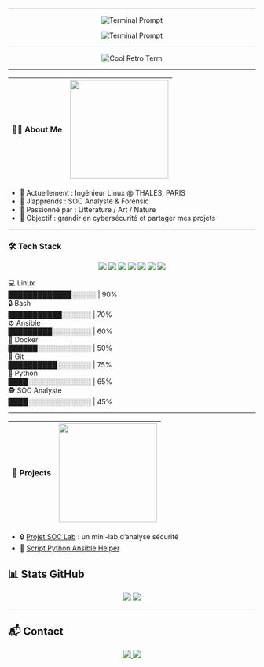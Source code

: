
---
<p align="center">
  <img src="https://readme-typing-svg.demolab.com?font=Share+Tech+Mono&size=34&pause=99999999&color=00FF00&width=700&lines=%24+jerome@linux:~$+welcome_on_my_github!" alt="Terminal Prompt" />
</p>


<p align="center">
  <img src="https://readme-typing-svg.demolab.com?font=Share+Tech+Mono&size=20&pause=1000&color=00FF00&width=260&lines=Linux+System+Engineer;Cybersecurity+%26+Automation;Always+Learning..." alt="Terminal Prompt" />
</p>

---

<p align="center">
  <img src="https://64.media.tumblr.com/193e239055b521fa4cf3a9926998e74a/f1f4d7517491de0a-6e/s640x960/a5ec316d9d812e5735c29ae90d227e4f3e491587.gifv" alt="Cool Retro Term" />
</p>

---





| 🙋‍♂️ About Me | <img src="https://64.media.tumblr.com/017610fc57565d741fa9590e3892caaf/05716ba0c46b3c10-e3/s500x750/d8127f1cc67928d8c106c9f34ba9f32aa5eb1130.gif" width="200" style="vertical-align: middle;"> |
|----------------|-------------------------------------------------------------------------------------------------------------|
- 🔭 Actuellement : Ingénieur Linux @ THALES, PARIS
- 🌱 J’apprends : SOC Analyste & Forensic
- 🍂 Passionné par : Litterature / Art / Nature  
- 🎯 Objectif : grandir en cybersécurité et partager mes projets



---


### 🛠️ Tech Stack
<p align="center">
  <img src="https://img.shields.io/badge/Linux-111?logo=linux&logoColor=white" />
  <img src="https://img.shields.io/badge/Bash-121212?logo=gnubash&logoColor=white" />
  <img src="https://img.shields.io/badge/Ansible-000?logo=ansible&logoColor=white" />
  <img src="https://img.shields.io/badge/Docker-0db7ed?logo=docker&logoColor=white" />
  <img src="https://img.shields.io/badge/Git-F05032?logo=git&logoColor=white" />
  <img src="https://img.shields.io/badge/Python-3776AB?logo=python&logoColor=white" />
  <img src="https://img.shields.io/badge/SOC%20Analyste-111?logo=probot&logoColor=white" />
</p>

💻 Linux  
█████████████░░░░░ | 90%  
🔒 Bash  
███████████░░░░░░ | 70%  
⚙️ Ansible  
█████████░░░░░░░░ | 60%  
🐳 Docker  
██████░░░░░░░░░░░ | 50%  
📂 Git  
██████████░░░░░░░ | 75%  
🐍 Python  
████░░░░░░░░░░░░░ | 65%  
🕵️ SOC Analyste  
████░░░░░░░░░░░░░ | 45%  

--- 


| 📂 Projects | <img src="https://64.media.tumblr.com/950dcbbd2228af92bbcbcd79b0a62f25/fe919a435bfbed0b-d7/s500x750/8a7de1b9beeca852221e6bc8e8876c173210e20a.gif" width="200" style="vertical-align: middle;"> |
|----------------|-------------------------------------------------------------------------------------------------------------|
- 🔒 [Projet SOC Lab](https://github.com/tonpseudo/soc-lab) : un mini-lab d’analyse sécurité  
- 🐍 [Script Python Ansible Helper](https://github.com/tonpseudo/ansible-helper)  






## 📊 Stats GitHub
<p align="center">
  <img src="https://github-readme-stats.vercel.app/api?username=tonpseudo&show_icons=true&theme=tokyonight" />
  <img src="https://github-readme-stats.vercel.app/api/top-langs/?username=tonpseudo&layout=compact&theme=tokyonight" />
</p>

---
## 📬 Contact

<p align="center">
  <a href="https://www.linkedin.com/in/j%C3%A9r%C3%B4me-aguas/">
    <img src="https://img.shields.io/badge/LinkedIn-0A66C2?style=for-the-badge&logo=linkedin&logoColor=white" />
  </a>
  <a href="https://github.com/jeyinked">
    <img src="https://img.shields.io/badge/GitHub-111?style=for-the-badge&logo=github&logoColor=white" />
  </a>
</p>



